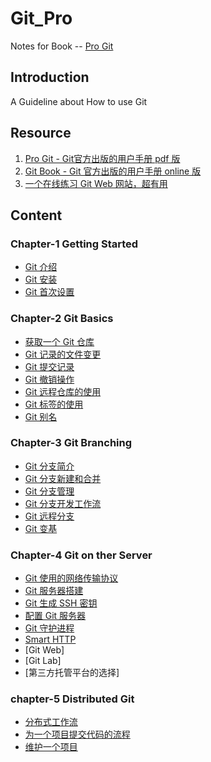 # Git_Pro
Notes for Book -- [Pro Git](./progit.7z)

## Introduction
A Guideline about How to use Git

## Resource
1. [Pro Git - Git官方出版的用户手册 pdf 版](./progit.7z)
2. [Git Book - Git 官方出版的用户手册 online 版](https://git-scm.com/book/en/v2)
3. [一个在线练习 Git Web 网站，超有用](https://learngitbranching.js.org/?locale=zh_CN)

## Content

### Chapter-1 Getting Started
+ [Git 介绍](./1-Getting%20Started/1-3%20What%20is%20Git.md)
+ [Git 安装](./1-Getting%20Started/1-5-Installing%20Git.md)
+ [Git 首次设置](./1-Getting%20Started/1-6-First-Time%20Git%20Setup.md)

### Chapter-2 Git Basics
+ [获取一个 Git 仓库](./2-Git%20Basics/2-1-Getting%20a%20Git%20Repository.md)
+ [Git 记录的文件变更](./2-Git%20Basics/2-2-Recording%20Changes%20To%20the%20Repository.md)
+ [Git 提交记录](./2-Git%20Basics/2-3-git%20log.md)
+ [Git 撤销操作](./2-Git%20Basics/2-4-Undo%20Thing.md)
+ [Git 远程仓库的使用](./2-Git%20Basics/2-5-Working%20with%20Remotes.md)
+ [Git 标签的使用](./2-Git%20Basics/2-6-Git%20Tags.md)
+ [Git 别名](./2-Git%20Basics/2-7-Git%20Alians.md)

### Chapter-3 Git Branching
+ [Git 分支简介](./3-Git%20Branching/3-1-Branches%20in%20a%20Netshell.md)
+ [Git 分支新建和合并](./3-Git%20Branching/3-2-Basic%20Branching%20and%20Merging.md)
+ [Git 分支管理](./3-Git%20Branching/3-3-Branch%20Management.md)
+ [Git 分支开发工作流](./3-Git%20Branching/3-4-Branching%20Workflows.md)
+ [Git 远程分支](./3-Git%20Branching/3-5-Remote%20Branches.md)
+ [Git 变基](./3-Git%20Branching/3-6-Rebasing.md)

### Chapter-4 Git on ther Server
+ [Git 使用的网络传输协议](./4-Git%20on%20the%20Server/4-1-The%20Protocols.md)
+ [Git 服务器搭建](./4-Git%20on%20the%20Server/4-2-Getting%20Git%20on%20a%20Server.md)
+ [Git 生成 SSH 密钥](./4-Git%20on%20the%20Server/4-3-Generating%20SSH%20Public%20Key.md)
+ [配置 Git 服务器](./4-Git%20on%20the%20Server/4-3-Setting%20up%20the%20Server.md)
+ [Git 守护进程](./4-Git%20on%20the%20Server/4-4-Git%20Daemon.md)
+ [Smart HTTP](./4-Git%20on%20the%20Server/4-5-Smart%20HTTP.md)
+ [Git Web]
+ [Git Lab]
+ [第三方托管平台的选择]

### chapter-5 Distributed Git
+ [分布式工作流](./5-Distributed%20Git/5-1-Distributed%20Workflows.md)
+ [为一个项目提交代码的流程](./5-Distributed%20Git/5-2-Contributing%20to%20a%20Project.md)
+ [维护一个项目](./5-Distributed%20Git/5-3-Maintainning%20a%20Project.md)

